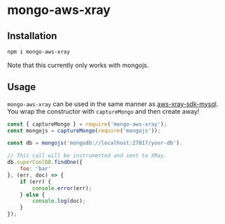 mongo-aws-xray
==============

## Installation

```sh
npm i mongo-aws-xray
```

Note that this currently only works with mongojs.


## Usage

`mongo-aws-xray` can be used in the same manner as
[aws-xray-sdk-mysql](https://www.npmjs.com/package/aws-xray-sdk-mysql). You wrap
the constructor with `captureMongo` and then create away!

```js
const { captureMongo } = require('mongo-aws-xray');
const mongojs = captureMongo(require('mongojs'));

const db = mongojs('mongodb://localhost:27017/your-db').

// This call will be instrumented and sent to XRay.
db.superCoolDB.findOne({
    foo: 'bar'
}, (err, doc) => {
    if (err) {
        console.error(err);
    } else {
        console.log(doc);
    }
});
```